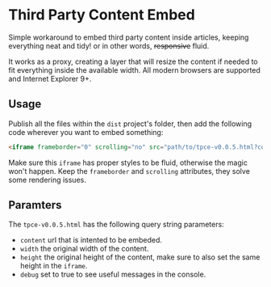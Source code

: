 # Third Party Content Embed

Simple workaround to embed third party content inside articles, keeping everything neat and tidy! or in other words, ~~responsive~~ fluid.

It works as a proxy, creating a layer that will resize the content if needed to fit everything inside the available width. All modern browsers are supported and Internet Explorer 9+.

## Usage

Publish all the files within the `dist` project's folder, then add the following code wherever you want to embed something:

```html
<iframe frameborder="0" scrolling="no" src="path/to/tpce-v0.0.5.html?content=http%3A//example.com/&amp;width=800&amp;height=600"></iframe>
```

Make sure this `iframe` has proper styles to be fluid, otherwise the magic won't happen. Keep the `frameborder` and `scrolling` attributes, they solve some rendering issues.

## Paramters

The `tpce-v0.0.5.html` has the following query string parameters:

* `content` url that is intented to be embeded.
* `width` the original width of the content.
* `height` the original height of the content, make sure to also set the same height in the `iframe`.
* `debug` set to true to see useful messages in the console.
